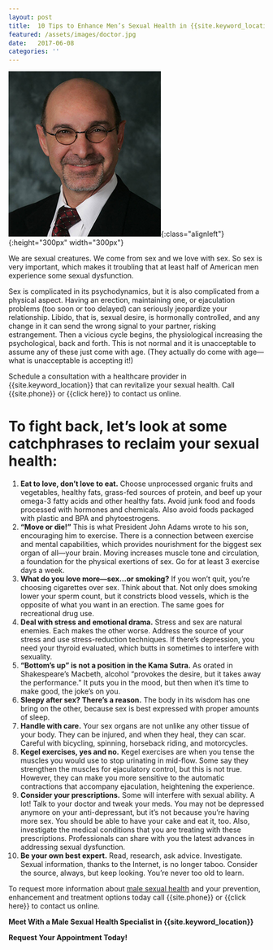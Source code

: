 ```yaml
---
layout: post
title:  10 Tips to Enhance Men’s Sexual Health in {{site.keyword_location}}
featured: /assets/images/doctor.jpg
date:   2017-06-08
categories: ''
---
```

![10 Tips to Enhance Men’s Sexual Health in {{site.keyword_location}}](/assets/images/doctor.jpg){:class="alignleft"}{:height="300px" width="300px"}
<p>We are sexual creatures. We come from sex and we love with sex. So sex is very important, which makes it troubling that at least half of American men experience some sexual dysfunction.</p>
<p>Sex is complicated in its psychodynamics, but it is also complicated from a physical aspect. Having an erection, maintaining one, or ejaculation problems (too soon or too delayed) can seriously jeopardize your relationship. Libido, that is, sexual desire, is hormonally controlled, and any change in it can send the wrong signal to your partner, risking estrangement. Then a vicious cycle begins, the physiological increasing the psychological, back and forth. This is not normal and it is unacceptable to assume any of these just come with age. (They actually do come with age—what is unacceptable is accepting it!)</p>
<p>Schedule a consultation with a healthcare provider in {{site.keyword_location}} that can revitalize your sexual health. Call {{site.phone}} or {{click here}} to contact us online.</p>
<h1>To fight back, let’s look at some catchphrases to reclaim your sexual health:</h1>
<ol type="1.">
  <li><strong>Eat to love, don’t love to eat.</strong> Choose unprocessed organic fruits and vegetables, healthy fats, grass-fed sources of protein, and beef up your omega-3 fatty acids and other healthy fats. Avoid junk food and foods processed with hormones and chemicals. Also avoid foods packaged with plastic and BPA and phytoestrogens.</li>
<li><strong>“Move or die!”</strong> This is what President John Adams wrote to his son, encouraging him to exercise. There is a connection between exercise and mental capabilities, which provides nourishment for the biggest sex organ of all—your brain. Moving increases muscle tone and circulation, a foundation for the physical exertions of sex. Go for at least 3 exercise days a week.</li>
  <li><strong>What do you love more—sex…or smoking?</strong> If you won’t quit, you’re choosing cigarettes over sex. Think about that. Not only does smoking lower your sperm count, but it constricts blood vessels, which is the opposite of what you want in an erection. The same goes for recreational drug use.</li>
  <li><strong>Deal with stress and emotional drama.</strong> Stress and sex are natural enemies. Each makes the other worse. Address the source of your stress and use stress-reduction techniques. If there’s depression, you need your thyroid evaluated, which butts in sometimes to interfere with sexuality.</li>
  <li><strong>“Bottom’s up” is not a position in the Kama Sutra.</strong> As orated in Shakespeare’s Macbeth, alcohol “provokes the desire, but it takes away the performance.” It puts you in the mood, but then when it’s time to make good, the joke’s on you.</li>
  <li><strong>Sleepy after sex? There’s a reason.</strong> The body in its wisdom has one bring on the other, because sex is best expressed with proper amounts of sleep.</li> 
  <li><strong>Handle with care.</strong> Your sex organs are not unlike any other tissue of your body. They can be injured, and when they heal, they can scar. Careful with bicycling, spinning, horseback riding, and motorcycles.</li>
  <li><strong>Kegel exercises, yes and no.</strong> Kegel exercises are when you tense the muscles you would use to stop urinating in mid-flow. Some say they strengthen the muscles for ejaculatory control, but this is not true. However, they can make you more sensitive to the automatic contractions that accompany ejaculation, heightening the experience.</li>
  <li><strong>Consider your prescriptions.</strong> Some will interfere with sexual ability. A lot! Talk to your doctor and tweak your meds. You may not be depressed anymore on your anti-depressant, but it’s not because you’re having more sex. You should be able to have your cake and eat it, too. Also, investigate the medical conditions that you are treating with these prescriptions. Professionals can share with you the latest advances in addressing sexual dysfunction.</li>
  <li><strong>Be your own best expert.</strong> Read, research, ask advice. Investigate. Sexual information, thanks to the Internet, is no longer taboo. Consider the source, always, but keep looking. You’re never too old to learn. </li>
  </ol>
<p>To request more information about <u>male sexual health</u> and your prevention, enhancement and treatment options today call {{site.phone}} or {{click here}} to contact us online.</p>
<p><strong>Meet With a Male Sexual Health Specialist in {{site.keyword_location}}</strong></p>
<p><strong>Request Your Appointment Today!</strong></p>
